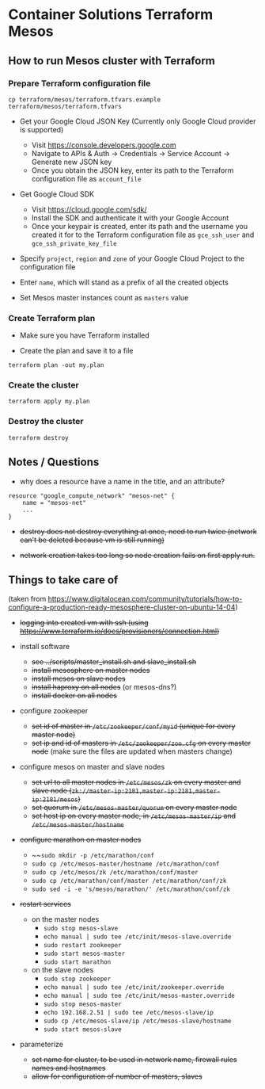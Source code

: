 # Container Solutions Terraform Mesos

## How to run Mesos cluster with Terraform

### Prepare Terraform configuration file

```
cp terraform/mesos/terraform.tfvars.example terraform/mesos/terraform.tfvars
```

- Get your Google Cloud JSON Key (Currently only Google Cloud provider is supported)
    - Visit https://console.developers.google.com
    - Navigate to APIs & Auth -> Credentials -> Service Account -> Generate new JSON key
    - Once you obtain the JSON key, enter its path to the Terraform configuration file as `account_file`

- Get Google Cloud SDK
    - Visit https://cloud.google.com/sdk/
    - Install the SDK and authenticate it with your Google Account
    - Once your keypair is created, enter its path and the username you created it for to the Terraform configuration file as `gce_ssh_user` and `gce_ssh_private_key_file`

- Specify `project`, `region` and `zone` of your Google Cloud Project to the configuration file

- Enter `name`, which will stand as a prefix of all the created objects

- Set Mesos master instances count as `masters` value

### Create Terraform plan

- Make sure you have Terraform installed

- Create the plan and save it to a file

```
terraform plan -out my.plan
```

### Create the cluster

```
terraform apply my.plan
```

### Destroy the cluster

```
terraform destroy
```

## Notes / Questions

- why does a resource have a name in the title, and an attribute?

```
resource "google_compute_network" "mesos-net" {
    name = "mesos-net"
    ...
}
```

- ~~destroy does not destroy everything at once, need to run twice (network can't be deleted because vm is still running)~~

- ~~network creation takes too long so node creation fails on first apply run.~~

## Things to take care of

(taken from <https://www.digitalocean.com/community/tutorials/how-to-configure-a-production-ready-mesosphere-cluster-on-ubuntu-14-04>)

- ~~logging into created vm with ssh (using https://www.terraform.io/docs/provisioners/connection.html)~~

- install software
    - ~~see ../scripts/master_install.sh and slave_install.sh~~
    - ~~install mesosphere on master nodes~~
    - ~~install mesos on slave nodes~~
    - ~~install haproxy on all nodes~~ (or mesos-dns?)
    - ~~install docker on all nodes~~

- configure zookeeper
    - ~~set id of master in `/etc/zookeeper/conf/myid` (unique for every master node)~~
    - ~~set ip and id of masters in `/etc/zookeeper/zoo.cfg` on every master node~~ (make sure the files are updated when masters change)

- configure mesos on master and slave nodes
    - ~~set url to all master nodes in `/etc/mesos/zk` on every master and slave node (```zk://master-ip:2181,master-ip:2181,master-ip:2181/mesos```)~~
    - ~~set quorum in ```/etc/mesos-master/quorum``` on every master node~~
    - ~~set host ip on every master node, in ```/etc/mesos-master/ip``` and ```/etc/mesos-master/hostname```~~

- ~~configure marathon on master nodes~~
    - ~~```sudo mkdir -p /etc/marathon/conf```
    - ```sudo cp /etc/mesos-master/hostname /etc/marathon/conf```
    - ```sudo cp /etc/mesos/zk /etc/marathon/conf/master```
    - ```sudo cp /etc/marathon/conf/master /etc/marathon/conf/zk```
    - ```sudo sed -i -e 's/mesos/marathon/' /etc/marathon/conf/zk```

- ~~restart services~~
    - on the master nodes
        - ```sudo stop mesos-slave```
        - ```echo manual | sudo tee /etc/init/mesos-slave.override```
        - ```sudo restart zookeeper```
        - ```sudo start mesos-master```
        - ```sudo start marathon```
    - on the slave nodes
        - ```sudo stop zookeeper```
        - ```echo manual | sudo tee /etc/init/zookeeper.override```
        - ```echo manual | sudo tee /etc/init/mesos-master.override```
        - ```sudo stop mesos-master```
        - ```echo 192.168.2.51 | sudo tee /etc/mesos-slave/ip```
        - ```sudo cp /etc/mesos-slave/ip /etc/mesos-slave/hostname```
        - ```sudo start mesos-slave```

- parameterize
    - ~~set name for cluster, to be used in network name, firewall rules names and hostnames~~
    - ~~allow for configuration of number of masters, slaves~~
    
  
